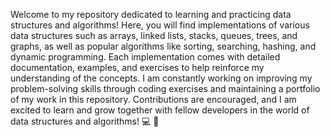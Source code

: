 Welcome to my repository dedicated to learning and practicing data structures and algorithms! Here, you will find implementations of various data structures such as arrays, linked lists, stacks, queues, trees, and graphs, as well as popular algorithms like sorting, searching, hashing, and dynamic programming. Each implementation comes with detailed documentation, examples, and exercises to help reinforce my understanding of the concepts. I am constantly working on improving my problem-solving skills through coding exercises and maintaining a portfolio of my work in this repository. Contributions are encouraged, and I am excited to learn and grow together with fellow developers in the world of data structures and algorithms! :computer: :rocket:
